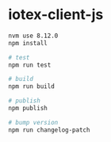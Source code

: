 # iotex-client-js

```bash
nvm use 8.12.0
npm install

# test
npm run test

# build
npm run build

# publish
npm publish

# bump version
npm run changelog-patch
```
